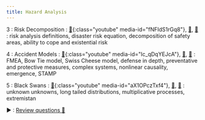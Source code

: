 ```yaml
---
title: Hazard Analysis 
---
```

3
: Risk Decomposition
    : [🎥](#media-popup){:class="youtube" media-id="fNFIdS1rGq8"}, [🛝️](https://docs.google.com/presentation/d/1RMZ89VHzVnDhugcrrwvHQnRIw366dMr3JYFC3rkxjL0/edit?usp=sharing), [📖](https://github.com/centerforaisafety/Intro_to_ML_Safety)
: risk analysis definitions, disaster risk equation, decomposition of safety areas, ability to cope and existential risk

4
: Accident Models
  : [🎥](#media-popup){:class="youtube" media-id="Ic_qDqYEJcA"}, [🛝](https://docs.google.com/presentation/d/1HquuLs0OTVYvuk0QRCG_6aqWhmMEf7sDBFLvRaEAZL4/edit?usp=sharing), [📖](https://github.com/centerforaisafety/Intro_to_ML_Safety)
: FMEA, Bow Tie model, Swiss Cheese model, defense in depth, preventative and protective measures, complex systems, nonlinear causality, emergence, STAMP

5
: Black Swans
  : [🎥](#media-popup){:class="youtube" media-id="aX1OPczTxf4"}, [🛝](https://docs.google.com/presentation/d/1rDWQuwdqFPm1ebqnuM9x_H-2ZYGehj6kSp_5LOi6q5E/edit?usp=sharing), [📖](https://github.com/centerforaisafety/Intro_to_ML_Safety)
: unknown unknowns, long tailed distributions, multiplicative processes, extremistan

►
: [Review questions 📝](https://drive.google.com/file/d/17hybWUxiVfdo7qFmvnfvfaLLS9Z43LtX/view?usp=sharing)
